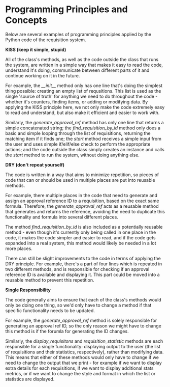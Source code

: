 # Programming Principles and Concepts

Below are several examples of programming principles applied by the Python code of the requisition system.

**KISS (keep it simple, stupid)**

All of the class's methods, as well as the code outside the class that runs the system, are written in a simple way that makes it easy to read the code, understand it's doing, communicate between different parts of it and continue working on it in the future.

For example, the _\_\_init\_\__ method only has one line that's doing the simplest thing possible: creating an empty list of requsitions. This list is used as the single 'source of truth' for anything we need to do throughout the code - whether it's counters, finding items, or adding or modifying data. By applying the KISS principle here, we not only make the code extremely easy to read and understand, but also make it efficient and easier to work with.

Similarly, the _generate_approval_ref_ method has only one line that returns a simple concatenated string; the _find_requisition_by_id_ method only does a basic and simple looping through the list of requisitions, returning the matching item if it finds one; the _start_ method receives a simple input from the user and uses simple if/elif/else check to perform the appropriate actions; and the code outside the class simply creates an instance and calls the _start_ method to run the system, without doing anything else.

**DRY (don't repeat yourself)**

The code is written in a way that aims to minimize repetition, so pieces of code that can or should be used in multiple places are put into reusable methods.

For example, there multiple places in the code that need to generate and assign an approval reference ID to a requisition, based on the exact same formula. Therefore, the _generate_approval_ref_ acts as a reusable method that generates and returns the reference, avoiding the need to duplicate this functionality and formula into several different places.

The method _find_requisition_by_id_ is also included as a potentially reusable method - even though it's currently only being called in one place in the code, it makes the code simpler and easier to read, and if the code gets expanded into a real system, this method would likely be needed in a lot more places.

There can still be slight improvements to the code in terms of applying the DRY principle. For example, there's a part of four lines which is repeated in two different methods, and is responsible for checking if an approval reference ID is available and displaying it. This part could be moved into a reusable method to prevent this repetition.

**Single Responsibility**

The code generally aims to ensure that each of the class's methods would only be doing one thing, so we'd only have to change a method if that specific functionality needs to be updated.

For example, the _generate_approval_ref_ method is solely responsible for generating an approval ref ID, so the only reason we might have to change this method is if the forumla for generating the ID changes.

Similarly, the _display_requisitons_ and _requisition_statistic_ methods are each responsible for a single functionality: displaying output to the user (the list of requisitions and their statistics, respectively), rather than modifying data. This means that either of these methods would only have to change if we need to change the output that we print - for example if we want to display extra details for each requisitions, if we want to display additional stats metrics, or if we want to change the style and format in which the list or statistics are displayed.